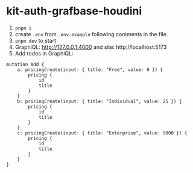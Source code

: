 # kit-auth-grafbase-houdini

1. `pnpm i`
2. create `.env` from `.env.example` following comments in the file.
3. `pnpm dev` to start
4. GraphiQL: http://127.0.0.1:4000 and site: http://localhost:5173
5. Add todos in GraphiQL:

```gql
mutation Add {
	a: pricingCreate(input: { title: "Free", value: 0 }) {
		pricing {
			id
			title
		}
	}
	b: pricingCreate(input: { title: "Individual", value: 25 }) {
		pricing {
			id
			title
		}
	}
	c: pricingCreate(input: { title: "Enterprise", value: 5000 }) {
		pricing {
			id
			title
		}
	}
}
```
